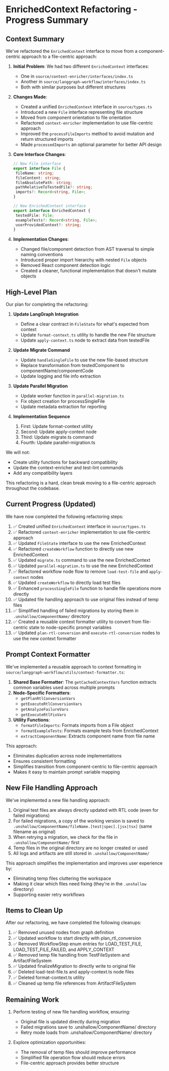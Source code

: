 # EnrichedContext Refactoring - Progress Summary

## Context Summary

We've refactored the `EnrichedContext` interface to move from a component-centric approach to a file-centric approach:

1. **Initial Problem**: We had two different `EnrichedContext` interfaces:

   - One in `source/context-enricher/interfaces/index.ts`
   - Another in `source/langgraph-workflow/interfaces/index.ts`
   - Both with similar purposes but different structures

2. **Changes Made**:

   - Created a unified `EnrichedContext` interface in `source/types.ts`
   - Introduced a new `File` interface representing file structure
   - Moved from component orientation to file orientation
   - Refactored `context-enricher` implementation to use file-centric approach
   - Improved the `processFileImports` method to avoid mutation and return structured imports
   - Made `processedImports` an optional parameter for better API design

3. **Core Interface Changes**:

   ```typescript
   // New File interface
   export interface File {
   	fileName: string;
   	fileContent: string;
   	fileAbsolutePath: string;
   	pathRelativeToTestedFile?: string;
   	imports?: Record<string, File>;
   }

   // New EnrichedContext interface
   export interface EnrichedContext {
   	testedFile: File;
   	exampleTests?: Record<string, File>;
   	userProvidedContext?: string;
   }
   ```

4. **Implementation Changes**:
   - Changed file/component detection from AST traversal to simple naming conventions
   - Introduced proper import hierarchy with nested `File` objects
   - Removed React component detection logic
   - Created a cleaner, functional implementation that doesn't mutate objects

## High-Level Plan

Our plan for completing the refactoring:

1. **Update LangGraph Integration**

   - Define a clear contract in `FileState` for what's expected from context
   - Update `format-context.ts` utility to handle the new File structure
   - Update `apply-context.ts` node to extract data from testedFile

2. **Update Migrate Command**

   - Update `handleSingleFile` to use the new file-based structure
   - Replace transformation from testedComponent to componentName/componentCode
   - Update logging and file info extraction

3. **Update Parallel Migration**

   - Update worker function in `parallel-migration.ts`
   - Fix object creation for processSingleFile
   - Update metadata extraction for reporting

4. **Implementation Sequence**
   1. First: Update format-context utility
   2. Second: Update apply-context node
   3. Third: Update migrate.ts command
   4. Fourth: Update parallel-migration.ts

We will not:

- Create utility functions for backward compatibility
- Update the context-enricher and test-lint commands
- Add any compatibility layers

This refactoring is a hard, clean break moving to a file-centric approach throughout the codebase.

## Current Progress (Updated)

We have now completed the following refactoring steps:

1. ✅ Created unified `EnrichedContext` interface in `source/types.ts`
2. ✅ Refactored `context-enricher` implementation to use file-centric approach
3. ✅ Updated `FileState` interface to use the new EnrichedContext
4. ✅ Refactored `createWorkflow` function to directly use new EnrichedContext
5. ✅ Updated `migrate.ts` command to use the new EnrichedContext
6. ✅ Updated `parallel-migration.ts` to use the new EnrichedContext
7. ✅ Refactored workflow node flow to remove `load-test-file` and `apply-context` nodes
8. ✅ Updated `createWorkflow` to directly load test files
9. ✅ Enhanced `processSingleFile` function to handle file operations more directly
10. ✅ Updated file handling approach to use original files instead of temp files
11. ✅ Simplified handling of failed migrations by storing them in `.unshallow/ComponentName/` directory
12. ✅ Created a reusable context formatter utility to convert from file-centric state to node-specific prompt variables
13. ✅ Updated `plan-rtl-conversion` and `execute-rtl-conversion` nodes to use the new context formatter

## Prompt Context Formatter

We've implemented a reusable approach to context formatting in `source/langgraph-workflow/utils/context-formatter.ts`:

1. **Shared Base Formatter**: The `getCachedContextVars` function extracts common variables used across multiple prompts
2. **Node-Specific Formatters**:
   - `getPlanRtlConversionVars`
   - `getExecuteRtlConversionVars`
   - `getAnalyzeFailureVars`
   - `getExecuteRtlFixVars`
3. **Utility Functions**:
   - `formatFileImports`: Formats imports from a File object
   - `formatExampleTests`: Formats example tests from EnrichedContext
   - `extractComponentName`: Extracts component name from file name

This approach:

- Eliminates duplication across node implementations
- Ensures consistent formatting
- Simplifies transition from component-centric to file-centric approach
- Makes it easy to maintain prompt variable mapping

## New File Handling Approach

We've implemented a new file handling approach:

1. Original test files are always directly updated with RTL code (even for failed migrations)
2. For failed migrations, a copy of the working version is saved to `.unshallow/ComponentName/fileName.[test|spec].[jsx|tsx]` (same filename as original)
3. When retrying a migration, we check for the file in `.unshallow/ComponentName/` first
4. Temp files in the original directory are no longer created or used
5. All logs and artifacts are still stored in `.unshallow/ComponentName/`

This approach simplifies the implementation and improves user experience by:

- Eliminating temp files cluttering the workspace
- Making it clear which files need fixing (they're in the `.unshallow` directory)
- Supporting easier retry workflows

## Items to Clean Up

After our refactoring, we have completed the following cleanups:

1. ✅ Removed unused nodes from graph definition
2. ✅ Updated workflow to start directly with plan_rtl_conversion
3. ✅ Removed WorkflowStep enum entries for LOAD_TEST_FILE, LOAD_TEST_FILE_FAILED, and APPLY_CONTEXT
4. ✅ Removed temp file handling from TestFileSystem and ArtifactFileSystem
5. ✅ Updated finalizeMigration to directly write to original file
6. ✅ Deleted load-test-file.ts and apply-context.ts node files
7. ✅ Deleted format-context.ts utility
8. ✅ Cleaned up temp file references from ArtifactFileSystem

## Remaining Work

1. Perform testing of new file handling workflow, ensuring:

   - Original file is updated directly during migration
   - Failed migrations save to .unshallow/ComponentName/ directory
   - Retry mode loads from .unshallow/ComponentName/ directory

2. Explore optimization opportunities:
   - The removal of temp files should improve performance
   - Simplified file operation flow should reduce errors
   - File-centric approach provides better structure
